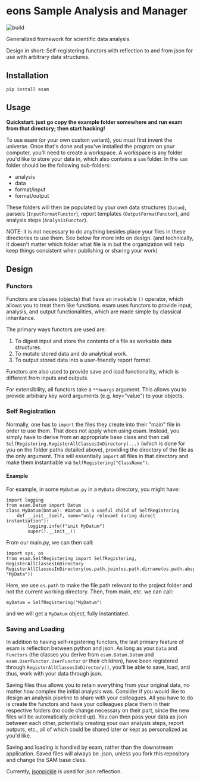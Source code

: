 # eons Sample Analysis and Manager

![build](https://github.com/eons-dev/esam/actions/workflows/python-package.yml/badge.svg)

Generalized framework for scientific data analysis.

Design in short: Self-registering functors with reflection to and from json for use with arbitrary data structures.

## Installation
`pip install esam`

## Usage

**Quickstart: just go copy the example folder somewhere and run esam from that directory; then start hacking!**

To use esam (or your own custom variant), you must first invent the universe.
Once that's done and you've installed the program on your computer, you'll need to create a workspace.
A workspace is any folder you'd like to store your data in, which also contains a `sam` folder.
In the `sam` folder should be the following sub-folders:
* analysis
* data
* format/input
* format/output

These folders will then be populated by your own data structures (`Datum`), parsers (`InputFormatFunctor`), report templates (`OutputFormatFunctor`), and analysis steps (`AnalysisFunctor`).

NOTE: it is not necessary to do anything besides place your files in these directories to use them. See below for more info on design.
(and technically, it doesn't matter which folder what file is in but the organization will help keep things consistent when publishing or sharing your work)

## Design

### Functors

Functors are classes (objects) that have an invokable `()` operator, which allows you to treat them like functions.
esam uses functors to provide input, analysis, and output functionalities, which are made simple by classical inheritance.

The primary ways functors are used are:
1. To digest input and store the contents of a file as workable data structures.
2. To mutate stored data and do analytical work.
3. To output stored data into a user-friendly report format.

Functors are also used to provide save and load functionality, which is different from inputs and outputs.

For extensibility, all functors take a `**kwargs` argument. This allows you to provide arbitrary key word arguments (e.g. key="value") to your objects.

### Self Registration

Normally, one has to `import` the files they create into their "main" file in order to use them. That does not apply when using esam. Instead, you simply have to derive from an appropriate base class and then call `SelfRegistering.RegisterAllClassesInDirectory(...)` (which is done for you on the folder paths detailed above), providing the directory of the file as the only argument. This will essentially `import` all files in that directory and make them instantiable via `SelfRegistering("ClassName")`.

#### Example

For example, in some `MyDatum.py` in a `MyData` directory, you might have:
```
import logging
from esam.Datum import Datum
class MyDatum(Datum): #Datum is a useful child of SelfRegistering
    def __init__(self, name="only relevant during direct instantiation"):
        logging.info(f"init MyDatum")
        super().__init__()
```
From our main.py, we can then call:
```
import sys, os
from esam.SelfRegistering import SelfRegistering, RegisterAllClassesInDirectory
RegisterAllClassesInDirectory(os.path.join(os.path.dirname(os.path.abspath(__file__)), "MyData"))
```
Here, we use `os.path` to make the file path relevant to the project folder and not the current working directory.
Then, from main, etc. we can call:
```
myDatum = SelfRegistering("MyDatum")
```
and we will get a `MyDatum` object, fully instantiated.

### Saving and Loading

In addition to having self-registering functors, the last primary feature of esam is reflection between python and json.
As long as your `Data` and `Functors` (the classes you derive from `esam.Datum.Datum` and `esam.UserFunctor.UserFunctor` or their children), have been registered through `RegisterAllClassesInDirectory()`, you'll be able to save, load, and thus, work with your data through json.

Saving files thus allows you to retain everything from your original data, no matter how complex the initial analysis was.
Consider if you would like to design an analysis pipeline to share with your colleagues. All you have to do is create the functors and have your colleagues place them in their respective folders (no code change necessary on their part, since the new files will be automatically picked up). You can then pass your data as json between each other, potentially creating your own analysis steps, report outputs, etc., all of which could be shared later or kept as personalized as you'd like.

Saving and loading is handled by esam, rather than the downstream application. 
Saved files will always be .json, unless you fork this repository and change the SAM base class.

Currently, [jsonpickle](https://github.com/jsonpickle/jsonpickle) is used for json reflection.
